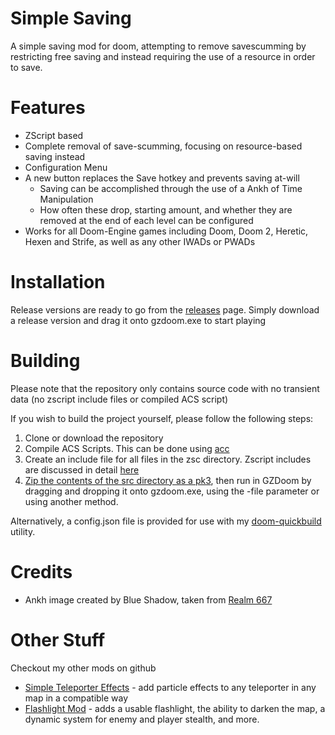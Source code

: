 # Simple Saving

A simple saving mod for doom, attempting to remove savescumming by restricting free saving and instead requiring the use of a resource in order to save.

# Features

* ZScript based
* Complete removal of save-scumming, focusing on resource-based saving instead
* Configuration Menu
* A new button replaces the Save hotkey and prevents saving at-will
    * Saving can be accomplished through the use of a Ankh of Time Manipulation
    * How often these drop, starting amount, and whether they are removed at the end of each level can be configured
* Works for all Doom-Engine games including Doom, Doom 2, Heretic, Hexen and Strife, as well as any other IWADs or PWADs

# Installation

Release versions are ready to go from the [releases](https://github.com/tunbridgep/doom-simplesaving/releases) page. Simply download a release version and drag it onto gzdoom.exe to start playing

# Building

Please note that the repository only contains source code with no transient data (no zscript include files or compiled ACS script)

If you wish to build the project yourself, please follow the following steps:

1. Clone or download the repository
1. Compile ACS Scripts. This can be done using [acc](https://zdoom.org/wiki/ACC)
2. Create an include file for all files in the zsc directory. Zscript includes are discussed in detail [here](https://zdoom.org/wiki/ZScript)
3. [Zip the contents of the src directory as a pk3](https://zdoom.org/wiki/Using_ZIPs_as_WAD_replacement), then run in GZDoom by dragging and dropping it onto gzdoom.exe, using the -file parameter or using another method.

Alternatively, a config.json file is provided for use with my [doom-quickbuild](https://github.com/tunbridgep/doom_quickbuild) utility.

# Credits

* Ankh image created by Blue Shadow, taken from [Realm 667](http://realm667.com)

# Other Stuff

Checkout my other mods on github

* [Simple Teleporter Effects](https://github.com/tunbridgep/doom-simpleteleportereffects) - add particle effects to any teleporter in any map in a compatible way
* [Flashlight Mod](https://github.com/tunbridgep/doom-flashlight) - adds a usable flashlight, the ability to darken the map, a dynamic system for enemy and player stealth, and more.
